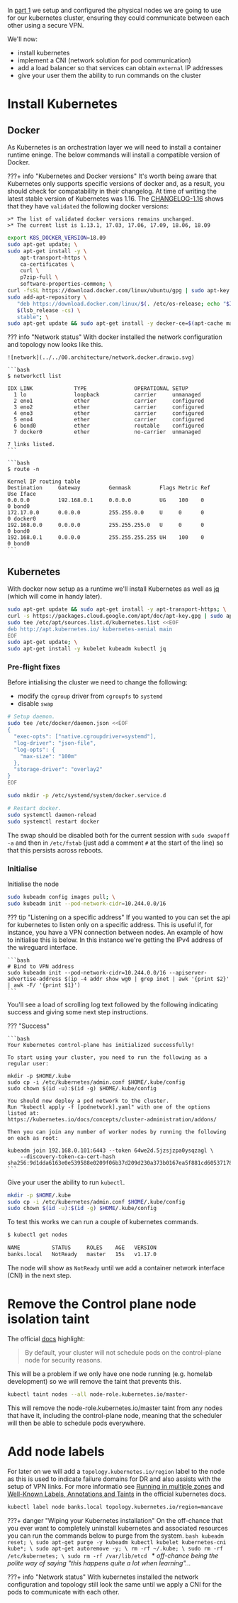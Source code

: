 In [part 1](../01.hosts/00.configuring.physical.nodes.md) we setup and configured the physical nodes we are going to use for our kubernetes cluster, ensuring they could communicate between each other using a secure VPN.

We'll now:

* install kubernetes
* implement a CNI (network solution for pod communication)
* add a load balancer so that services can obtain `external` IP addresses
* give your user them the ability to run commands on the cluster

# Install Kubernetes
## Docker
As Kubernetes is an orchestration layer we will need to install a container runtime eninge. The below commands will install a compatible version of Docker.

???+ info "Kubernetes and Docker versions"
    It's worth being aware that Kubernetes only supports specific versions of docker and, as a result, you should check for compatability in their changelog. At time of writing the latest stable version of Kubernetes was 1.16. The [CHANGELOG-1.16](https://github.com/kubernetes/kubernetes/blob/master/CHANGELOG-1.16.md#dependencies) shows that they have `validated` the following docker versions:

    >* The list of validated docker versions remains unchanged.
    >* The current list is 1.13.1, 17.03, 17.06, 17.09, 18.06, 18.09

```bash
export K8S_DOCKER_VERSION=18.09
sudo apt-get update; \
sudo apt-get install -y \
    apt-transport-https \
    ca-certificates \
    curl \
    p7zip-full \
    software-properties-common; \
curl -fsSL https://download.docker.com/linux/ubuntu/gpg | sudo apt-key add -; \
sudo add-apt-repository \
   "deb https://download.docker.com/linux/$(. /etc/os-release; echo "$ID") \
   $(lsb_release -cs) \
   stable"; \
sudo apt-get update && sudo apt-get install -y docker-ce=$(apt-cache madison docker-ce | grep ${K8S_DOCKER_VERSION} | head -1 | awk '{print $3}')
```

??? info "Network status"
    With docker installed the network configuration and topology now looks like this.

    ![network](../../00.architecture/network.docker.drawio.svg)

    ```bash
    $ networkctl list

    IDX LINK             TYPE               OPERATIONAL SETUP     
      1 lo               loopback           carrier     unmanaged 
      2 eno1             ether              carrier     configured
      3 eno2             ether              carrier     configured
      4 eno3             ether              carrier     configured
      5 eno4             ether              carrier     configured
      6 bond0            ether              routable    configured
      7 docker0          ether              no-carrier  unmanaged 

    7 links listed.
    ```

    ```bash
    $ route -n

    Kernel IP routing table
    Destination     Gateway         Genmask         Flags Metric Ref    Use Iface
    0.0.0.0         192.168.0.1     0.0.0.0         UG    100    0        0 bond0
    172.17.0.0      0.0.0.0         255.255.0.0     U     0      0        0 docker0
    192.168.0.0     0.0.0.0         255.255.255.0   U     0      0        0 bond0
    192.168.0.1     0.0.0.0         255.255.255.255 UH    100    0        0 bond0
    ```

## Kubernetes
With docker now setup as a runtime we'll install Kubernetes as well as [jq](https://stedolan.github.io/jq/) (which will come in handy later).

```bash
sudo apt-get update && sudo apt-get install -y apt-transport-https; \
curl -s https://packages.cloud.google.com/apt/doc/apt-key.gpg | sudo apt-key add -; \
sudo tee /etc/apt/sources.list.d/kubernetes.list <<EOF
deb http://apt.kubernetes.io/ kubernetes-xenial main
EOF
sudo apt-get update; \
sudo apt-get install -y kubelet kubeadm kubectl jq
```

### Pre-flight fixes
Before intialising the cluster we need to change the following:

* modify the `cgroup` driver from `cgroupfs` to `systemd`
* disable `swap`

```bash
# Setup daemon.
sudo tee /etc/docker/daemon.json <<EOF
{
  "exec-opts": ["native.cgroupdriver=systemd"],
  "log-driver": "json-file",
  "log-opts": {
    "max-size": "100m"
  },
  "storage-driver": "overlay2"
}
EOF

sudo mkdir -p /etc/systemd/system/docker.service.d

# Restart docker.
sudo systemctl daemon-reload
sudo systemctl restart docker
```

The swap should be disabled both for the current session with `sudo swapoff -a` and then in `/etc/fstab` (just add a comment `#` at the start of the line) so that this persists across reboots.

### Initialise
Initialise the node

```bash
sudo kubeadm config images pull; \
sudo kubeadm init --pod-network-cidr=10.244.0.0/16
```

??? tip "Listening on a specific address"
    If you wanted to you can set the api for kubernetes to listen only on a specific address. This is useful if, for instance, you have a VPN connection between nodes. An example of how to initialise this is below. In this instance we're getting the IPv4 address of the wireguard interface.

    ```bash
    # Bind to VPN address
    sudo kubeadm init --pod-network-cidr=10.244.0.0/16 --apiserver-advertise-address $(ip -4 addr show wg0 | grep inet | awk '{print $2}' | awk -F/ '{print $1}')
    ```

You'll see a load of scrolling log text followed by the following indicating success and giving some next step instructions.

??? "Success"

    ```bash
    Your Kubernetes control-plane has initialized successfully!

    To start using your cluster, you need to run the following as a regular user:

    mkdir -p $HOME/.kube
    sudo cp -i /etc/kubernetes/admin.conf $HOME/.kube/config
    sudo chown $(id -u):$(id -g) $HOME/.kube/config

    You should now deploy a pod network to the cluster.
    Run "kubectl apply -f [podnetwork].yaml" with one of the options listed at:
    https://kubernetes.io/docs/concepts/cluster-administration/addons/

    Then you can join any number of worker nodes by running the following on each as root:

    kubeadm join 192.168.0.101:6443 --token 64we2d.5jzsjzpa0ysqzagl \
        --discovery-token-ca-cert-hash sha256:9d1dda6163e0e539588e0209f06b37d209d230a373b0167ea5f881cd60537178
    ```

Give your user the ability to run `kubectl`.

```bash
mkdir -p $HOME/.kube
sudo cp -i /etc/kubernetes/admin.conf $HOME/.kube/config
sudo chown $(id -u):$(id -g) $HOME/.kube/config
```

To test this works we can run a couple of kubernetes commands.

```bash
$ kubectl get nodes

NAME          STATUS     ROLES    AGE   VERSION
banks.local   NotReady   master   15s   v1.17.0
```

The node will show as `NotReady` until we add a container network interface (CNI) in the next step.

# Remove the Control plane node isolation taint
The official [docs](https://kubernetes.io/docs/setup/production-environment/tools/kubeadm/create-cluster-kubeadm/#control-plane-node-isolation) highlight:

>By default, your cluster will not schedule pods on the control-plane node for security reasons.

This will be a problem if we only have one node running (e.g. homelab development) so we will remove the taint that prevents this.

```bash
kubectl taint nodes --all node-role.kubernetes.io/master-
```

This will remove the node-role.kubernetes.io/master taint from any nodes that have it, including the control-plane node, meaning that the scheduler will then be able to schedule pods everywhere.

# Add node labels
For later on we will add a `topology.kubernetes.io/region` label to the node as this is used to indicate failure domains for DR and also assists with the setup of VPN links. For more informatio see [Running in multiple zones](https://kubernetes.io/docs/setup/best-practices/multiple-zones/) and [Well-Known Labels, Annotations and Taints](https://kubernetes.io/docs/reference/kubernetes-api/labels-annotations-taints/#topologykubernetesiozone) in the official kubernetes docs.

```bash
kubectl label node banks.local topology.kubernetes.io/region=mancave
```

???+ danger "Wiping your Kubernetes installation"
    On the off-chance that you ever want to completely uninstall kubernetes and associated resources you can run the commands below to purge from the system.
    ```bash
    kubeadm reset; \
    sudo apt-get purge -y kubeadm kubectl kubelet kubernetes-cni kube*; \
    sudo apt-get autoremove -y; \
    rm -rf ~/.kube; \
    sudo rm -rf /etc/kubernetes; \
    sudo rm -rf /var/lib/etcd
    ```
    \* *off-chance being the polite way of saying "this happens quite a lot when learning"...*

???+ info "Network status"
    With kubernetes installed the network configuration and topology still look the same until we apply a CNI for the pods to communicate with each other.
